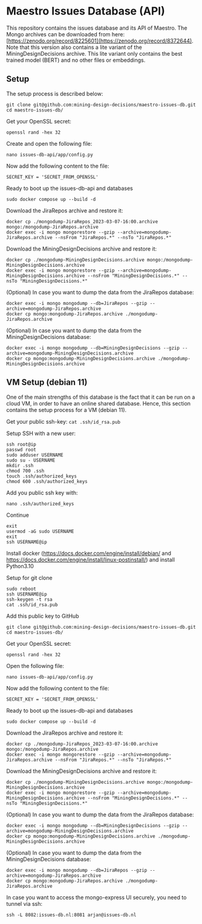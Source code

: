 # Maestro Issues Database (API)

This repository contains the issues database and its API of Maestro. The Mongo archives can be downloaded from here:
[https://zenodo.org/record/8225601](https://zenodo.org/record/8372644). Note that this version also contains a lite
variant of the MiningDesignDecisions archive. This lite variant only contains the best trained model (BERT) and no
other files or embeddings.

## Setup

The setup process is described below:

```
git clone git@github.com:mining-design-decisions/maestro-issues-db.git
cd maestro-issues-db/
```

Get your OpenSSL secret:

```
openssl rand -hex 32
```

Create and open the following file:

```
nano issues-db-api/app/config.py
```

Now add the following content to the file:

```
SECRET_KEY = 'SECRET_FROM_OPENSSL'
```

Ready to boot up the issues-db-api and databases

```
sudo docker compose up --build -d
```

Download the JiraRepos archive and restore it:

```
docker cp ./mongodump-JiraRepos_2023-03-07-16:00.archive mongo:/mongodump-JiraRepos.archive
docker exec -i mongo mongorestore --gzip --archive=mongodump-JiraRepos.archive --nsFrom "JiraRepos.*" --nsTo "JiraRepos.*"
```

Download the MiningDesignDecisions archive and restore it:

```
docker cp ./mongodump-MiningDesignDecisions.archive mongo:/mongodump-MiningDesignDecisions.archive
docker exec -i mongo mongorestore --gzip --archive=mongodump-MiningDesignDecisions.archive --nsFrom "MiningDesignDecisions.*" --nsTo "MiningDesignDecisions.*"
```

(Optional) In case you want to dump the data from the JiraRepos database:

```
docker exec -i mongo mongodump --db=JiraRepos --gzip --archive=mongodump-JiraRepos.archive
docker cp mongo:mongodump-JiraRepos.archive ./mongodump-JiraRepos.archive
```

(Optional) In case you want to dump the data from the MiningDesignDecisions database:

```
docker exec -i mongo mongodump --db=MiningDesignDecisions --gzip --archive=mongodump-MiningDesignDecisions.archive
docker cp mongo:mongodump-MiningDesignDecisions.archive ./mongodump-MiningDesignDecisions.archive
```

## VM Setup (debian 11)

One of the main strengths of this database is the fact that it can be run on a cloud VM, in order to have an online
shared database. Hence, this section contains the setup process for a VM (debian 11).

Get your public ssh-key: `cat .ssh/id_rsa.pub`

Setup SSH with a new user:

```
ssh root@ip
passwd root
sudo adduser USERNAME
sudo su - USERNAME
mkdir .ssh
chmod 700 .ssh
touch .ssh/authorized_keys
chmod 600 .ssh/authorized_keys
```

Add you public ssh key with:

```
nano .ssh/authorized_keys
```

Continue

```
exit
usermod -aG sudo USERNAME
exit
ssh USERNAME@ip
```

Install docker (https://docs.docker.com/engine/install/debian/ and
https://docs.docker.com/engine/install/linux-postinstall/) and install Python3.10

Setup for git clone

```
sudo reboot
ssh USERNAME@ip
ssh-keygen -t rsa
cat .ssh/id_rsa.pub
```

Add this public key to GitHub

```
git clone git@github.com:mining-design-decisions/maestro-issues-db.git
cd maestro-issues-db/
```

Get your OpenSSL secret:

```
openssl rand -hex 32
```

Open the following file:

```
nano issues-db-api/app/config.py
```

Now add the following content to the file:

```
SECRET_KEY = 'SECRET_FROM_OPENSSL'
```

Ready to boot up the issues-db-api and databases

```
sudo docker compose up --build -d
```

Download the JiraRepos archive and restore it:

```
docker cp ./mongodump-JiraRepos_2023-03-07-16:00.archive mongo:/mongodump-JiraRepos.archive
docker exec -i mongo mongorestore --gzip --archive=mongodump-JiraRepos.archive --nsFrom "JiraRepos.*" --nsTo "JiraRepos.*"
```

Download the MiningDesignDecisions archive and restore it:

```
docker cp ./mongodump-MiningDesignDecisions.archive mongo:/mongodump-MiningDesignDecisions.archive
docker exec -i mongo mongorestore --gzip --archive=mongodump-MiningDesignDecisions.archive --nsFrom "MiningDesignDecisions.*" --nsTo "MiningDesignDecisions.*"
```

(Optional) In case you want to dump the data from the JiraRepos database:

```
docker exec -i mongo mongodump --db=MiningDesignDecisions --gzip --archive=mongodump-MiningDesignDecisions.archive
docker cp mongo:mongodump-MiningDesignDecisions.archive ./mongodump-MiningDesignDecisions.archive
```

(Optional) In case you want to dump the data from the MiningDesignDecisions database:

```
docker exec -i mongo mongodump --db=JiraRepos --gzip --archive=mongodump-JiraRepos.archive
docker cp mongo:mongodump-JiraRepos.archive ./mongodump-JiraRepos.archive
```

In case you want to access the mongo-express UI securely, you need to tunnel via ssh:

```
ssh -L 8082:issues-db.nl:8081 arjan@issues-db.nl
```
